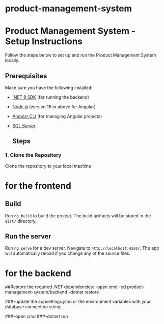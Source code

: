 # product-management-system

# Product Management System - Setup Instructions
Follow the steps below to set up and run the Product Management System locally.

## Prerequisites
Make sure you have the following installed:
- [.NET 8 SDK](https://dotnet.microsoft.com/download/dotnet) (for running the backend)
- [Node.js](https://nodejs.org/) (version 16 or above for Angular)
- [Angular CLI](https://angular.io/cli) (for managing Angular projects)
- [SQL Server](https://www.microsoft.com/en-us/sql-server/sql-server-downloads)

  ## Steps

### 1. Clone the Repository

Clone the repository to your local machine

# for the frontend
## Build

Run `ng build` to build the project. The build artifacts will be stored in the `dist/` directory.

## Run the server

Run `ng serve` for a dev server. Navigate to `http://localhost:4200/`. The app will automatically reload if you change any of the source files.

# for the backend
##Restore the required .NET dependencies:
-open cmd
-cd product-management-system/backend
-dotnet restore

###-update the appsettings.json or the environment variables with your database connection string.

###-open cmd
###-dotnet run




